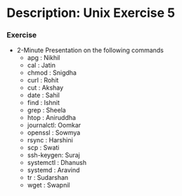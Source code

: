 # Description: Unix Exercise 5

### Exercise
* 2-Minute Presentation on the following commands
    - apg       : Nikhil
    - cal       : Jatin
    - chmod     : Snigdha
    - curl      : Rohit
    - cut       : Akshay
    - date      : Sahil
    - find      : Ishnit
    - grep      : Sheela
    - htop      : Aniruddha
    - journalctl: Oomkar
    - openssl   : Sowmya
    - rsync     : Harshini
    - scp       : Swati
    - ssh-keygen: Suraj
    - systemctl : Dhanush
    - systemd   : Aravind
    - tr        : Sudarshan
    - wget      : Swapnil

